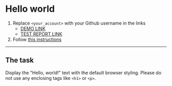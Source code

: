 # Hello world
1. Replace `<your_account>` with your Github username in the links
    - [DEMO LINK](https://Pavliklaw7.github.io/layout_hello-world/) <br>
    - [TEST REPORT LINK](https://Pavliklaw7.github.io/layout_hello-world/report/html_report/)
2. Follow [this instructions](https://mate-academy.github.io/layout_task-guideline/)
___

## The task 
Display the "Hello, world!" text with the default browser styling. Please do not 
use any enclosing tags like `<h1>` or `<p>`.
